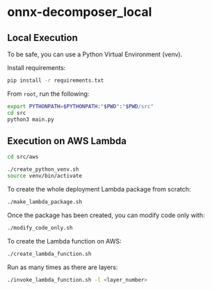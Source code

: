 # onnx-decomposer_local

## Local Execution

To be safe, you can use a Python Virtual Environment (venv).

Install requirements:
```bash
pip install -r requirements.txt
```

From `root`, run the following:
```bash
export PYTHONPATH=$PYTHONPATH:"$PWD":"$PWD/src"
cd src
python3 main.py
```


## Execution on AWS Lambda

```bash
cd src/aws
```

```bash
./create_python_venv.sh
source venv/bin/activate
```

To create the whole deployment Lambda package from scratch:
```bash
./make_lambda_package.sh
```

Once the package has been created, you can modify code only with:
```bash
./modify_code_only.sh
```

To create the Lambda function on AWS:
```bash
./create_lambda_function.sh
```

Run as many times as there are layers:
```bash
./invoke_lambda_function.sh -l <layer_number>
```

